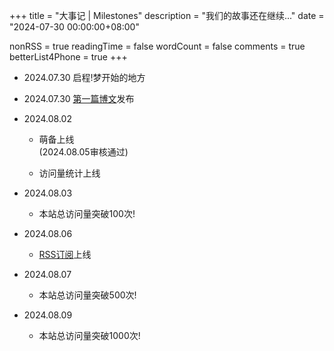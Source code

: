 +++
title = "大事记 | Milestones"
description = "我们的故事还在继续..."
date = "2024-07-30 00:00:00+08:00"

nonRSS = true
readingTime = false
wordCount = false
comments = true
betterList4Phone = true
+++
- 2024.07.30 启程!梦开始的地方

- 2024.07.30 [第一篇博文](/posts/what-is-tls-in-any/)发布

- 2024.08.02
  - 萌备上线<br/>
    (2024.08.05审核通过)
    
  - 访问量统计上线
  
- 2024.08.03
  - 本站总访问量突破100次!

- 2024.08.06
  - [RSS订阅](/index.xml)上线

- 2024.08.07
  - 本站总访问量突破500次!

- 2024.08.09
  - 本站总访问量突破1000次!